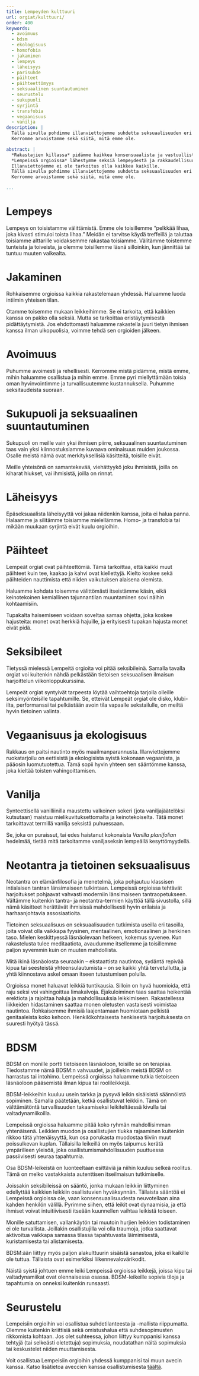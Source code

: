 ```yaml
---
title: Lempeyden kulttuuri
url: orgiat/kulttuuri/
order: 400
keywords:
  - avoimuus
  - bdsm
  - ekologisuus
  - homofobia
  - jakaminen
  - lempeys
  - läheisyys
  - parisuhde
  - päihteet
  - päihteettömyys
  - seksuaalinen suuntautuminen
  - seurustelu
  - sukupuoli
  - syrjintä
  - transfobia
  - vegaanisuus
  - vanilja
description: |
  Tällä sivulla pohdimme illanviettojemme suhdetta seksuaalisuuden eri muotoihin ja sen ilmaisemisen alakulttuureihin.
  Kerromme arvoistamme sekä siitä, mitä emme ole.

abstract: |
  *Rakastajien killassa* pidämme kaikkea konsensuaalista ja vastuullista seksiä ihmisten välillä erittäin myönteisenä asiana.
  *Lempeissä orgioissa* lähestymme seksiä lempeydestä ja rakkaudellisuudesta käsin.
  Illanviettojemme ei ole tarkoitus olla kaikkea kaikille.
  Tällä sivulla pohdimme illanviettojemme suhdetta seksuaalisuuden eri muotoihin ja sen ilmaisemisen alakulttuureihin.
  Kerromme arvoistamme sekä siitä, mitä emme ole.

...
```


# Lempeys

Lempeys on toisistamme välittämistä.
Emme ole toisillemme “pelkkää lihaa, joka kivasti stimuloi toista lihaa.”
Meidän ei tarvitse käydä treffeillä ja taluttaa toisiamme alttarille voidaksemme rakastaa toisiamme.
Välitämme toistemme tunteista ja toiveista, ja olemme toisillemme läsnä silloinkin, kun jännittää tai tuntuu muuten vaikealta.

# Jakaminen

Rohkaisemme orgioissa kaikkia rakastelemaan yhdessä.
Haluamme luoda intiimin yhteisen tilan.

Otamme toisemme mukaan leikkeihimme.
Se ei tarkoita, että kaikkien kanssa on pakko olla seksiä.
Mutta se tarkoittaa eristäytymisestä pidättäytymistä.
Jos ehdottomasti haluamme rakastella juuri tietyn ihmisen kanssa ilman ulkopuolisia, voimme tehdä sen orgioiden jälkeen.

# Avoimuus

Puhumme avoimesti ja rehellisesti.
Kerromme mistä pidämme, mistä emme, mihin haluamme osallistua ja mihin emme.
Emme pyri miellyttämään toisia oman hyvinvointimme ja turvallisuutemme kustannuksella.
Puhumme seksitaudeista suoraan.

# Sukupuoli ja seksuaalinen suuntautuminen

Sukupuoli on meille vain yksi ihmisen piirre, seksuaalinen suuntautuminen taas vain yksi kiinnostuksiamme kuvaava ominaisuus muiden joukossa.
Osalle meistä nämä ovat merkityksellisiä käsitteitä, toisille eivät.

Meille yhteisönä on samantekevää, viehättyykö joku ihmisistä, joilla on kiharat hiukset, vai ihmisistä, joilla on rinnat.

# Läheisyys

Epäseksuaalista läheisyyttä voi jakaa niidenkin kanssa, joita ei halua panna.
Halaamme ja silitämme toisiamme mielellämme.
Homo- ja transfobia tai mikään muukaan syrjintä eivät kuulu orgioihin.

# Päihteet

Lempeät orgiat ovat päihteettömiä.
Tämä tarkoittaa, että kaikki muut päihteet kuin tee, kaakao ja kahvi ovat kiellettyjä.
Kielto koskee sekä päihteiden nauttimista että niiden vaikutuksen alaisena olemista.

Haluamme kohdata toisemme välittömästi itseistämme käsin, eikä keinotekoinen kemiallinen tajunnantilan muuntaminen sovi näihin kohtaamisiin.

Tupakalta haisemiseen voidaan soveltaa samaa ohjetta, joka koskee hajusteita: monet ovat herkkiä hajuille, ja erityisesti tupakan hajusta monet eivät pidä.

# Seksibileet

Tietyssä mielessä Lempeitä orgioita voi pitää seksibileinä.
Samalla tavalla orgiat voi kuitenkin nähdä pelkästään tietoisen seksuaalisen ilmaisun harjoittelun viikonloppukurssina.

Lempeät orgiat syntyivät tarpeesta löytää vaihtoehtoja tarjolla olleille seksimyönteisille tapahtumille.
Se, etteivät Lempeät orgiat ole disko, klubi-ilta, performanssi tai pelkästään avoin tila vapaalle sekstailulle, on meiltä hyvin tietoinen valinta.

# Vegaanisuus ja ekologisuus

Rakkaus on paitsi nautinto myös maailmanparannusta.
Illanviettojemme ruokatarjoilu on eettisistä ja ekologisista syistä kokonaan vegaanista, ja pääosin luomutuotettua.
Tämä sopii hyvin yhteen sen sääntömme kanssa, joka kieltää toisten vahingoittamisen.

# Vanilja

Synteettisellä vanilliinilla maustettu valkoinen sokeri (jota vaniljajäätelöksi kutsutaan) maistuu mielikuvituksettomalta ja keinotekoiselta.
Tätä monet tarkoittavat termillä vanilja seksistä puhuessaan.

Se, joka on puraissut, tai edes haistanut kokonaista *Vanilla planifolian* hedelmää, tietää mitä tarkoitamme vaniljaseksin lempeällä kesyttömyydellä.

# Neotantra ja tietoinen seksuaalisuus

Neotantra on elämänfilosofia ja menetelmä, joka pohjautuu klassisen intialaisen tantran länsimaiseen tulkintaan.
Lempeissä orgioissa tehtävät harjoitukset pohjaavat vahvasti moderniin länsimaiseen tantraopetukseen.
Vältämme kuitenkin tantra- ja neotantra-termien käyttöä tällä sivustolla, sillä nämä käsitteet herättävät ihmisissä mahdollisesti hyvin erilaisia ja harhaanjohtavia assosiaatioita.

Tietoinen seksuaalisuus on seksuaalisuuden tutkimista useilla eri tasoilla, joita voivat olla vaikkapa fyysinen, mentaalinen, emotionaalinen ja henkinen taso.
Mielen keskittyessä läsnäolevaan hetkeen, kokemus syvenee.
Kun rakastelusta tulee meditaatiota, avaudumme itsellemme ja toisillemme paljon syvemmin kuin on muuten mahdollista.

Mitä ikinä läsnäolosta seuraakin – ekstaattista nautintoa, sydäntä repivää kipua tai seesteistä yhteensulautumista – on se kaikki yhtä tervetullutta, ja yhtä kiinnostava askel omaan itseen tutustumisen polulla.

Orgioissa monet haluavat leikkiä tuntikausia.
Silloin on hyvä huomioida, että raju seksi voi vahingoittaa limakalvoja.
Ejakuloiminen taas saattaa heikentää erektiota ja rajoittaa haluja ja mahdollisuuksia leikkimiseen.
Rakastellessa liikkeiden hidastaminen saattaa monen oletusten vastaisesti voimistaa nautintoa.
Rohkaisemme ihmisiä laajentamaan huomiotaan pelkistä genitaaleista koko kehoon.
Henkilökohtaisesta henkisestä harjoituksesta on suuresti hyötyä tässä.
 
# BDSM

BDSM on monille portti tietoiseen läsnäoloon, toisille se on terapiaa.
Tiedostamme nämä BDSM:n vahvuudet, ja joillekin meistä BDSM on harrastus tai intohimo.
Lempeissä orgioissa haluamme tutkia tietoiseen läsnäoloon pääsemistä ilman kipua tai roolileikkejä.

BDSM-leikkeihin kuuluu usein tarkka ja pysyvä leikin sisäisistä säännöistä sopiminen.
Samalla päätetään, ketkä osallistuvat leikkiin.
Tämä on välttämätöntä turvallisuuden takaamiseksi leikiteltäessä kivulla tai valtadynamiikoilla.

Lempeissä orgioissa haluamme pitää koko ryhmän mahdollisimman yhtenäisenä.
Leikkien muodon ja osallistujien tiukka rajaaminen kuitenkin rikkoo tätä yhtenäisyyttä, kun osa porukasta muodostaa tiiviin muut poissulkevan kuplan.
Tällaisilla leikeillä on myös taipumus kerätä ympärilleen yleisöä, joka osallistumismahdollisuuden puuttuessa passiivisesti seuraa tapahtumia.

Osa BDSM-leikeistä on luonteeltaan esittäviä ja niihin kuuluu selkeä roolitus.
Tämä on melko vastakkaista autenttisen itseilmaisun tutkimiselle.

Joissakin seksibileissä on sääntö, jonka mukaan leikkiin liittyminen edellyttää kaikkien leikkiin osallistuvien hyväksynnän.
Tällaista sääntöä ei Lempeissä orgioissa ole, vaan konsensuaalisuudesta neuvotellaan aina kahden henkilön välillä.
Pyrimme siihen, että leikit ovat dynaamisia, ja että ihmiset voivat intuitiivisesti itseään kuunnellen vaihtaa leikistä toiseen.

Monille satuttamisen, vallankäytön tai muutoin hurjien leikkien todistaminen ei ole turvallista.
Joillakin osallistujilla voi olla traumoja, jotka saattavat aktivoitua vaikkapa samassa tilassa tapahtuvasta läimimisestä, kuristamisesta tai alistamisesta.

BDSM:ään liittyy myös paljon alakulttuurin sisäistä sanastoa, joka ei kaikille ole tuttua.
Tällaista ovat esimerkiksi liikennevalovärikodit.

Näistä syistä johtuen emme leiki Lempeissä orgioissa leikkejä, joissa kipu tai valtadynamiikat ovat olennaisessa osassa.
BDSM-leikeille sopivia tiloja ja tapahtumia on onneksi kuitenkin runsaasti.

# Seurustelu

Lempeisiin orgioihin voi osallistua suhdetilanteesta ja -mallista riippumatta.
Olemme kuitenkin kriittisiä sekä omistushalua että suhdesopimusten rikkomista kohtaan.
Jos olet suhteessa, johon liittyy kumppanisi kanssa tehtyjä (tai selkeästi oletettuja) sopimuksia, noudatathan näitä sopimuksia tai keskustelet niiden muuttamisesta.

Voit osallistua Lempeisiin orgioihin yhdessä kumppanisi tai muun avecin kanssa.
Katso lisätietoa aveccien kanssa osallistumisesta [täältä][avecit].

[avecit]: ../avecit/
